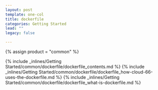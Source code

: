 ```yaml
---
layout: post
template: one-col
title: dockerfile
categories: Getting Started
lead: ""
legacy: false

---
```

{% assign product = "common" %}

{% include _inlines/Getting Started/common/dockerfile/dockerfile_contents.md %}
{% include _inlines/Getting Started/common/dockerfile/dockerfile_how-cloud-66-uses-the-dockerfile.md %}
{% include _inlines/Getting Started/common/dockerfile/dockerfile_what-is-dockerfile.md %}
